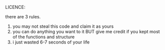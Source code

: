 LICENCE:

there are 3 rules.

1. you may not steal this code and claim it as yours
2. you can do anything you want to it BUT give me credit if you kept most of the functions and structure
3. i just wasted 6-7 seconds of your life
